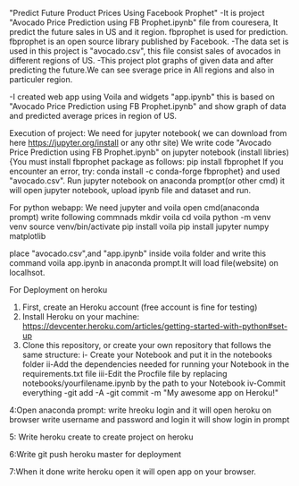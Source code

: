 "Predict Future Product Prices Using Facebook Prophet"
-It is project "Avocado Price Prediction using FB Prophet.ipynb" file from couresera, It predict the
future sales in US and it region. fbprophet is used for prediction. 
fbprophet is an open source library published by Facebook.
-The data set is used in this project is "avocado.csv", this file consist  sales of avocados in different
 regions of US.
-This project plot graphs of given data and after predicting the future.We can see sverage price in All regions and also in particuler region.

-I created web app using Voila and widgets "app.ipynb" this is based on "Avocado Price Prediction using FB Prophet.ipynb" 
and show graph of data and predicted average prices in region of US.


Execution of project:
We need for jupyter notebook( we can download from here https://jupyter.org/install or any othr site)
We write code "Avocado Price Prediction using FB Prophet.ipynb" on jupyter notebook (install libries)
{You must install fbprophet package as follows: pip install fbprophet
If you encounter an error, try: conda install -c conda-forge fbprophet}
 and used "avocado.csv".
Run jupyter notebook on anaconda prompt(or other cmd) it will open jupyter notebook, upload ipynb file and dataset and run.


For python webapp:
We need jupyter and voila
open cmd(anaconda prompt) write following commnads
mkdir voila
cd voila
python -m venv venv
source venv/bin/activate
pip install voila
pip install jupyter numpy matplotlib

place "avocado.csv",and "app.ipynb" inside voila folder
and write this command voila app.ipynb in anaconda prompt.It will load file(website) on localhsot.



For Deployment on heroku
1. First, create an Heroku account (free account is fine for testing)
2. Install Heroku on your machine: https://devcenter.heroku.com/articles/getting-started-with-python#set-up
3. Clone this repository,
or create your own repository that follows the same structure:
i- Create your Notebook and put it in the notebooks folder
ii-Add the dependencies needed for running your Notebook in the requirements.txt file
iii-Edit the Procfile file by replacing notebooks/yourfilename.ipynb by the path to your Notebook
iv-Commit everything
    -git add -A
    -git commit -m "My awesome app on Heroku!"
    
4:Open anaconda prompt:
write hreoku login and it will open heroku on browser write username and password and login it will show login in prompt

5: Write heroku create to create project on heroku

6:Write git push heroku master for deployment

7:When it done write heroku open it will open app on your browser.
